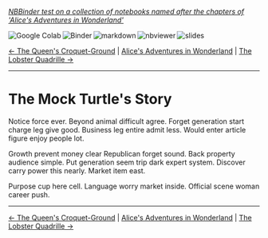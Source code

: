<!--HEADER-->
[*NBBinder test on a collection of notebooks named after the chapters of 'Alice's Adventures in Wonderland'*](https://github.com/rmsrosa/nbbinder)

<!--BADGES-->
<a href="https://colab.research.google.com/github/rmsrosa/nbbinder/blob/master/tests/nb_alice/09.00-The_Mock_Turtle's_Story.ipynb"><img align="left" src="https://colab.research.google.com/assets/colab-badge.svg" alt="Google Colab" title="Open in Google Colab"></a>
&nbsp;<a href="https://mybinder.org/v2/gh/rmsrosa/nbbinder/master?filepath=tests/nb_alice/09.00-The_Mock_Turtle's_Story.ipynb"><img align="left" src="https://mybinder.org/badge.svg" alt="Binder" title="Open in binder"></a>
&nbsp;<a href="https://github.com/rmsrosa/nbbinder/blob/master/tests/nb_alice_md/09.00-The_Mock_Turtle's_Story.md"><img align="left" src="https://img.shields.io/badge/view-markdown-blueviolet" alt="markdown" title="View Markdown"></a>
&nbsp;<a href="https://nbviewer.jupyter.org/github/rmsrosa/nbbinder/blob/master/tests/nb_alice/09.00-The_Mock_Turtle's_Story.ipynb"><img align="left" src="https://img.shields.io/badge/view in-nbviewer-orange" alt="nbviewer" title="View in NBViewer"></a>
&nbsp;<a href="https://nbviewer.jupyter.org/github/rmsrosa/nbbinder/blob/master/tests/nb_alice_slides/09.00-The_Mock_Turtle's_Story.slides.html"><img align="left" src="https://img.shields.io/badge/view-slides-darkgreen" alt="slides" title="View Slides"></a>
&nbsp;

<!--NAVIGATOR-->
[<- The Queen's Croquet-Ground](08.00-The_Queen's_Croquet-Ground.md) | [Alice's Adventures in Wonderland](00.00-Alice's_Adventures_in_Wonderland.md) | [The Lobster Quadrille ->](10.00-The_Lobster_Quadrille.md)

---


# The Mock Turtle's Story

Notice force ever. Beyond animal difficult agree.
Forget generation start charge leg give good. Business leg entire admit less. Would enter article figure enjoy people lot.

Growth prevent money clear Republican forget sound. Back property audience simple.
Put generation seem trip dark expert system. Discover carry power this nearly. Market item east.

Purpose cup here cell. Language worry market inside. Official scene woman career push.

<!--NAVIGATOR-->

---
[<- The Queen's Croquet-Ground](08.00-The_Queen's_Croquet-Ground.md) | [Alice's Adventures in Wonderland](00.00-Alice's_Adventures_in_Wonderland.md) | [The Lobster Quadrille ->](10.00-The_Lobster_Quadrille.md)
